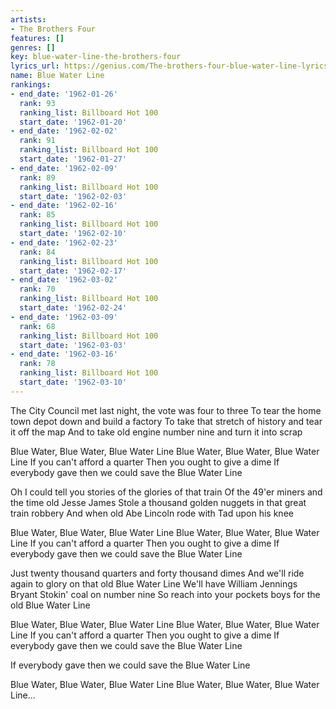 ```yaml
---
artists:
- The Brothers Four
features: []
genres: []
key: blue-water-line-the-brothers-four
lyrics_url: https://genius.com/The-brothers-four-blue-water-line-lyrics
name: Blue Water Line
rankings:
- end_date: '1962-01-26'
  rank: 93
  ranking_list: Billboard Hot 100
  start_date: '1962-01-20'
- end_date: '1962-02-02'
  rank: 91
  ranking_list: Billboard Hot 100
  start_date: '1962-01-27'
- end_date: '1962-02-09'
  rank: 89
  ranking_list: Billboard Hot 100
  start_date: '1962-02-03'
- end_date: '1962-02-16'
  rank: 85
  ranking_list: Billboard Hot 100
  start_date: '1962-02-10'
- end_date: '1962-02-23'
  rank: 84
  ranking_list: Billboard Hot 100
  start_date: '1962-02-17'
- end_date: '1962-03-02'
  rank: 70
  ranking_list: Billboard Hot 100
  start_date: '1962-02-24'
- end_date: '1962-03-09'
  rank: 68
  ranking_list: Billboard Hot 100
  start_date: '1962-03-03'
- end_date: '1962-03-16'
  rank: 78
  ranking_list: Billboard Hot 100
  start_date: '1962-03-10'
---
```

The City Council met last night, the vote was four to three
To tear the home town depot down and build a factory
To take that stretch of history and tear it off the map
And to take old engine number nine and turn it into scrap

Blue Water, Blue Water, Blue Water Line
Blue Water, Blue Water, Blue Water Line
If you can't afford a quarter
Then you ought to give a dime
If everybody gave then we could save the Blue Water Line

Oh I could tell you stories of the glories of that train
Of the 49'er miners and the time old Jesse James
Stole a thousand golden nuggets in that great train robbery
And when old Abe Lincoln rode with Tad upon his knee

Blue Water, Blue Water, Blue Water Line
Blue Water, Blue Water, Blue Water Line
If you can't afford a quarter
Then you ought to give a dime
If everybody gave then we could save the Blue Water Line

Just twenty thousand quarters and forty thousand dimes
And we'll ride again to glory on that old Blue Water Line
We'll have William Jennings Bryant
Stokin' coal on number nine
So reach into your pockets boys for the old Blue Water Line

Blue Water, Blue Water, Blue Water Line
Blue Water, Blue Water, Blue Water Line
If you can't afford a quarter
Then you ought to give a dime
If everybody gave then we could save the Blue Water Line

If everybody gave then we could save the Blue Water Line

Blue Water, Blue Water, Blue Water Line
Blue Water, Blue Water, Blue Water Line...
